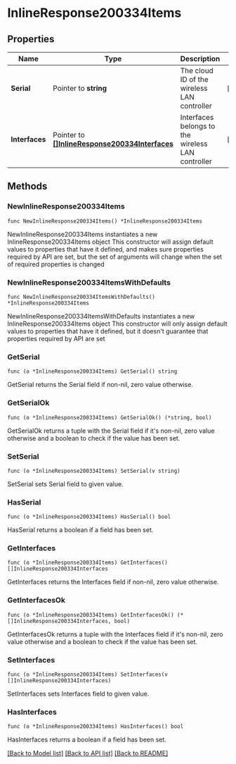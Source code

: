 # InlineResponse200334Items

## Properties

Name | Type | Description | Notes
------------ | ------------- | ------------- | -------------
**Serial** | Pointer to **string** | The cloud ID of the wireless LAN controller | [optional] 
**Interfaces** | Pointer to [**[]InlineResponse200334Interfaces**](InlineResponse200334Interfaces.md) | Interfaces belongs to the wireless LAN controller | [optional] 

## Methods

### NewInlineResponse200334Items

`func NewInlineResponse200334Items() *InlineResponse200334Items`

NewInlineResponse200334Items instantiates a new InlineResponse200334Items object
This constructor will assign default values to properties that have it defined,
and makes sure properties required by API are set, but the set of arguments
will change when the set of required properties is changed

### NewInlineResponse200334ItemsWithDefaults

`func NewInlineResponse200334ItemsWithDefaults() *InlineResponse200334Items`

NewInlineResponse200334ItemsWithDefaults instantiates a new InlineResponse200334Items object
This constructor will only assign default values to properties that have it defined,
but it doesn't guarantee that properties required by API are set

### GetSerial

`func (o *InlineResponse200334Items) GetSerial() string`

GetSerial returns the Serial field if non-nil, zero value otherwise.

### GetSerialOk

`func (o *InlineResponse200334Items) GetSerialOk() (*string, bool)`

GetSerialOk returns a tuple with the Serial field if it's non-nil, zero value otherwise
and a boolean to check if the value has been set.

### SetSerial

`func (o *InlineResponse200334Items) SetSerial(v string)`

SetSerial sets Serial field to given value.

### HasSerial

`func (o *InlineResponse200334Items) HasSerial() bool`

HasSerial returns a boolean if a field has been set.

### GetInterfaces

`func (o *InlineResponse200334Items) GetInterfaces() []InlineResponse200334Interfaces`

GetInterfaces returns the Interfaces field if non-nil, zero value otherwise.

### GetInterfacesOk

`func (o *InlineResponse200334Items) GetInterfacesOk() (*[]InlineResponse200334Interfaces, bool)`

GetInterfacesOk returns a tuple with the Interfaces field if it's non-nil, zero value otherwise
and a boolean to check if the value has been set.

### SetInterfaces

`func (o *InlineResponse200334Items) SetInterfaces(v []InlineResponse200334Interfaces)`

SetInterfaces sets Interfaces field to given value.

### HasInterfaces

`func (o *InlineResponse200334Items) HasInterfaces() bool`

HasInterfaces returns a boolean if a field has been set.


[[Back to Model list]](../README.md#documentation-for-models) [[Back to API list]](../README.md#documentation-for-api-endpoints) [[Back to README]](../README.md)


